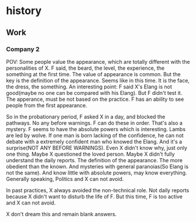 # history

## Work

### Company 2

POV: 
Some people value the appearance, which are totally different with the personalities of X.
F said, the beard, the level, the experience, the something at the first time.
The value of appearance is common. But the key is the definition of the appearance.
Seems like in this time. It is the face, the dress, the something.
An interesting point: F said X's Elang is not good(maybe no one can be compared with his Elang). But F didn't test it.
The apperance, must be not based on the practice. F has an ability to see people from the first appearance.

So in the probationary period, F asked X in a day, and blocked the pathways. No any before warnings.
F can do these in order. That's also a mystery. F seems to have the absolute powers which is interesting. Lambs are led by wolve.
If one man is born lacking of the confidence, he can not debate with a extremely confident man who knowed the Elang. And it's a surprise(NOT ANY BEFORE WARNINGS).
Even X didn't know why, just only one thing. Maybe X questioned the loved person. Maybe X didn't fully understand the daily reports.
The definition of the appearance. The more obedient than the known.
And mysteries with general paranoias(So Elang is not the same). And know little with absolute powers, may know everything.
Generally speaking, Politics and X can not avoid.

In past practices, X always avoided the non-technical role.
Not daily reports because X didn't want to disturb the life of F. But this time, F is too active and X can not avoid.

X don't dream this and remain blank answers.
